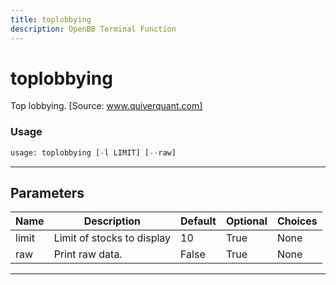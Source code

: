 ```yaml
---
title: toplobbying
description: OpenBB Terminal Function
---
```


# toplobbying

Top lobbying. [Source: www.quiverquant.com]

### Usage

```python
usage: toplobbying [-l LIMIT] [--raw]
```

---

## Parameters

| Name | Description | Default | Optional | Choices |
| ---- | ----------- | ------- | -------- | ------- |
| limit | Limit of stocks to display | 10 | True | None |
| raw | Print raw data. | False | True | None |
---

